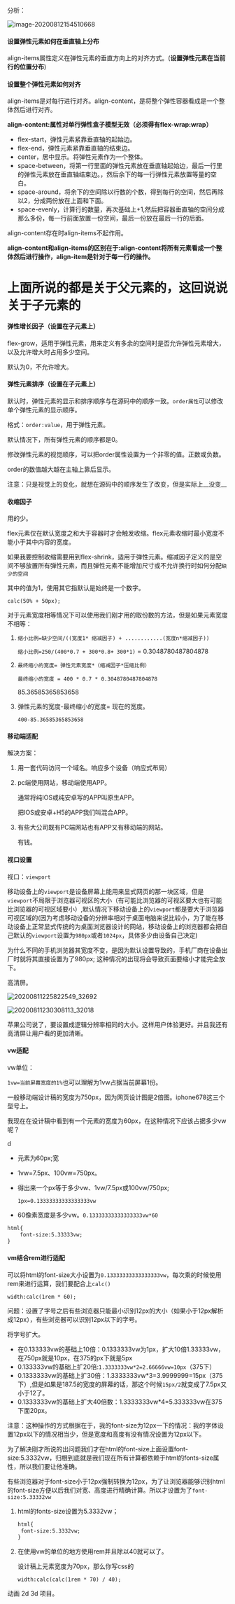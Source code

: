 分析：

![image-20200812154510668](readme_img/image-20200812154510668.png)

#### 设置弹性元素如何在垂直轴上分布

align-items属性定义在弹性元素的垂直方向上的对齐方式。(__设置弹性元素在当前行的位置分布__)

#### 设置整个弹性元素如何对齐

align-items是对每行进行对齐。align-content，是将整个弹性容器看成是一个整体然后进行对齐。

__align-content:属性对单行弹性盒子模型无效（必须得有flex-wrap:wrap）__



* flex-start，弹性元素紧靠垂直轴的起始边。
* flex-end，弹性元素紧靠垂直轴的结束边。
* center，居中显示。将弹性元素作为一个整体。
* space-between，将第一行里面的弹性元素放在垂直轴起始边，最后一行里的弹性元素放在垂直轴结束边。，然后余下的每一行弹性元素放置等量的空白。
* space-around，将余下的空间除以行数的个数，得到每行的空间，然后再除以2，分成两份放在上面和下面。
* space-evenly，计算行的数量，再次基础上+1,然后把容器垂直轴的空间分成那么多份，每一行前面放置一份空间，最后一份放在最后一行的后面。

align-content存在时align-items不起作用。

__align-content和align-items的区别在于:align-content将所有元素看成一个整体然后进行操作，align-item是针对于每一行的操作。__



# 上面所说的都是关于父元素的，这回说说关于子元素的



#### 弹性增长因子（设置在子元素上）

flex-grow，适用于弹性元素，用来定义有多余的空间时是否允许弹性元素增大，以及允许增大时占用多少空间。

默认为0，不允许增大。



#### 弹性元素排序（设置在子元素上）



默认时，弹性元素的显示和排序顺序与在源码中的顺序一致。`order属性`可以修改单个弹性元素的显示顺序。

格式：`order:value`，用于弹性元素。

默认情况下，所有弹性元素的顺序都是0。

修改弹性元素的视觉顺序，可以把order属性设置为一个非零的值。正数或负数。



order的数值越大越在主轴上靠后显示。



注意：只是视觉上的变化，就想在源码中的顺序发生了改变，但是实际上__没变__

#### 收缩因子

用的少。

flex元素仅在默认宽度之和大于容器时才会触发收缩。flex元素收缩时最小宽度不能小于其中内容的宽度。



如果我要控制收缩需要用到flex-shrink，适用于弹性元素。缩减因子定义的是空间不够放置所有弹性元素，而且弹性元素不能增加尺寸或不允许换行时如何分配`缺少的空间`



其中的值为1，使用其它指默认是始终是一个数字。



`calc(50% + 50px);`



对于元素宽度相等情况下可以使用我们刚才用的取份数的方法，但是如果元素宽度不相等：

1. `缩小比例=缺少空间/((宽度1* 缩减因子) + ............(宽度n*缩减因子))`

   `缩小比例=250/(400*0.7 + 300*0.8+ 300*1)`  = 0.3048780487804878

2. `最终缩小的宽度= 弹性元素宽度*（缩减因子*压缩比例）`

   `最终缩小的宽度 = 400 * 0.7 * 0.3048780487804878`

   85.36585365853658

3. 弹性元素的宽度-最终缩小的宽度= 现在的宽度。

   `400-85.36585365853658`



#### 移动端适配

解决方案：

1. 用一套代码访问一个域名。响应多个设备（响应式布局）

2. pc端使用网站，移动端使用APP。

   通常将纯IOS或纯安卓写的APP叫原生APP。

   把IOS或安卓+H5的APP我们叫混合APP。

3. 有些大公司既有PC端网站也有APP又有移动端的网站。

   有钱。

#### 视口设置



视口：`viewport`

移动设备上的`viewport`是设备屏幕上能用来显式网页的那一块区域，但是`viewport`不局限于浏览器可视区的大小（有可能比浏览器的可视区要大也有可能比浏览器的可视区域要小）,默认情况下移动设备上的`viewport`都是要大于浏览器可视区域的(因为考虑移动设备的分辨率相对于桌面电脑来说比较小，为了能在移动设备上正常显式传统的为桌面浏览器设计的网站，移动设备上的浏览器都会把自己默认的`viewport`设置为`980px`或者`1024px`，具体多少由设备自己决定)



为什么不同的手机浏览器其宽度不变，是因为默认设置导致的，手机厂商在设备出厂时就将其直接设置为了980px; 这种情况的出现将会导致页面要缩小才能完全放下。



高清屏。

![20200811225822549_32692](readme_img/20200811225822549_32692.png)

![20200811230308113_32018](readme_img/20200811230308113_32018.png)



苹果公司说了，要设置成逻辑分辨率相同的大小。这样用户体验更好。并且我还有高清屏让用户看的更加清晰。



#### vw适配

vw单位：

`1vw=当前屏幕宽度的1%`也可以理解为1vw占据当前屏幕1份。



一般移动端设计稿的宽度为750px，因为网页设计图是2倍图。iphone678这三个型号上。



我现在在设计稿中看到有一个元素的宽度为60px，在这种情况下应该占据多少vw呢？

d

* 元素为60px;宽

* 1vw=7.5px、100vw=750px。

* 得出来一个px等于多少vw、1vw/7.5px或100vw/750px;

  `1px=0.13333333333333333vw`

* 60像素宽度是多少vw。`0.13333333333333333vw*60`

```html
html{
	font-size:5.33333vw;
}
```



#### vm结合rem进行适配

可以将html的font-size大小设置为`0.13333333333333333vw`，每次乘的时候使用rem来进行运算，我们要配合上`calc()`

`width:calc(1rem * 60);`



问题：设置了字号之后有些浏览器只能最小识别12px的大小（如果小于12px解析成12px），有些浏览器可以识别12px以下的字号。



将字号扩大。

* 在0.133333vw的基础上10倍：0.1333333vw为1px，扩大10倍1.33333vw，在750px就是10px，在375的px下就是5px
* 0.133333vw的基础上扩20倍:`1.3333333vw*2=2.66666vw=10px`（375下）
* 0.1333333vw的基础上扩30倍：1.3333333vw*3=3.9999999=15px（375下）,但是如果是187.5的宽度的屏幕的话，那这个时候`15px/2`就变成了7.5px又小于12了。
* 0.1333333vw的基础上扩大40倍数：1.3333333vw*4=5.333333vw在375下面20px。



注意：这种操作的方式根据在于，我的font-size为12px一下的情况：我的字体设置12px以下的情况相当少，但是宽度和高度有没有情况设置为12px以下。



为了解决刚才所说的出问题我们才在html的font-size上面设置font-size:5.3332vw，归根到底就是我们现在所有计算都依赖于html的fonts-size属性，所以我们要让他准确。

有些浏览器对于font-size小于12px强制转换为12px，为了让浏览器能够识别html的font-size方便以后我们对宽、高度进行精确计算。所以才设置为了`font-size:5.33332vw`



1. html的fonts-size设置为5.3332vw；

   ```html
   html{
   	font-size:5.3332vw;
   }
   ```

2. 在使用vw的单位的地方使用rem并且除以40就可以了。

   设计稿上元素宽度为70px，那么你写css的

   `width:calc(calc(1rem * 70) / 40);`

动画 2d 3d   项目。